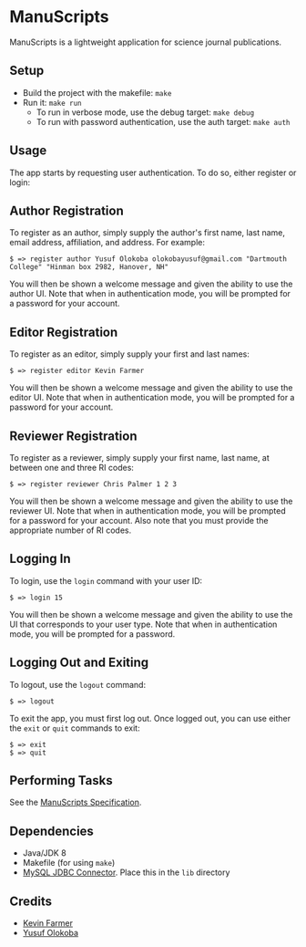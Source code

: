 # ManuScripts
ManuScripts is a lightweight application for science journal publications.

## Setup
- Build the project with the makefile: `make`
- Run it: `make run`
    - To run in verbose mode, use the debug target: `make debug`
    - To run with password authentication, use the auth target: `make auth`

## Usage
The app starts by requesting user authentication. To do so, either register or login:

## Author Registration
To register as an author, simply supply the author's first name, last name, email address, affiliation, and address. For example:
```
$ => register author Yusuf Olokoba olokobayusuf@gmail.com "Dartmouth College" "Hinman box 2982, Hanover, NH"
```
You will then be shown a welcome message and given the ability to use the author UI. Note that when in authentication mode, you will be prompted for a password for your account.

## Editor Registration
To register as an editor, simply supply your first and last names:
```
$ => register editor Kevin Farmer
```
You will then be shown a welcome message and given the ability to use the editor UI. Note that when in authentication mode, you will be prompted for a password for your account.

## Reviewer Registration
To register as a reviewer, simply supply your first name, last name, at between one and three RI codes:
```
$ => register reviewer Chris Palmer 1 2 3
```
You will then be shown a welcome message and given the ability to use the reviewer UI. Note that when in authentication mode, you will be prompted for a password for your account. Also note that you must provide the appropriate number of RI codes.

## Logging In
To login, use the `login` command with your user ID:
```
$ => login 15
```
You will then be shown a welcome message and given the ability to use the UI that corresponds to your user type. Note that when in authentication mode, you will be prompted for a password.

## Logging Out and Exiting
To logout, use the `logout` command:
```
$ => logout
```
To exit the app, you must first log out. Once logged out, you can use either the `exit` or `quit` commands to exit:
```
$ => exit
$ => quit
```

## Performing Tasks
See the [ManuScripts Specification](http://www.cs.dartmouth.edu/~cs61/Labs/Lab%202/Lab%202.html).

## Dependencies
- Java/JDK 8
- Makefile (for using `make`)
- [MySQL JDBC Connector](https://dev.mysql.com/downloads/connector/j/5.1.html). Place this in the `lib` directory

## Credits
- [Kevin Farmer](mailto:kevin.r.farmer.18@dartmouth.edu)
- [Yusuf Olokoba](mailto:olokobayusuf@gmail.com)
